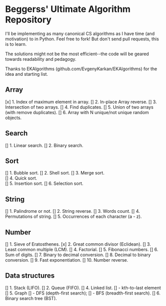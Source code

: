 Beggerss' Ultimate Algorithm Repository
=============================

I'll be implementing as many canonical CS algorithms as I have time (and motivation) to in Python. Feel free to fork! But don't send pull requests, this is to learn.

The solutions might not be the most efficient--the code will be geared towards readability and pedagogy.

Thanks to EKAlgorithms (github.com/EvgenyKarkan/EKAlgorithms) for the idea and starting list.


Array
----- 
[x] 1. Index of maximum element in array. 
[] 2. In-place Array reverse.
[] 3. Intersection of two arrays.
[] 4. Find duplicates.
[] 5. Union of two arrays (with remove duplicates).
[] 6. Array with N unique/not unique random objects.

Search
------ 
[] 1. Linear search.
[] 2. Binary search.

Sort
----
[] 1. Bubble sort.
[] 2. Shell sort.
[] 3. Merge sort.  
[] 4. Quick sort.  
[] 5. Insertion sort.
[] 6. Selection sort.

String
------
[] 1. Palindrome or not.
[] 2. String reverse.
[] 3. Words count.
[] 4. Permutations of string. 
[] 5. Occurrences of each character (a - z).

Number
-------
[] 1. Sieve of Eratosthenes.
[x] 2. Great common divisor (Eclidean).
[] 3. Least common multiple (LCM).
[] 4. Factorial.
[] 5. Fibonacci numbers.
[] 6. Sum of digits.
[] 7. Binary to decimal conversion.
[] 8. Decimal to binary conversion.
[] 9. Fast exponentiation.
[] 10. Number reverse.

Data structures
---------------
[] 1. Stack (LIFO).
[] 2. Queue (FIFO).
[] 4. Linked list.
[] 	- kth-to-last element
[] 5. Graph 
[]     - DFS (depth-first search);
[]     - BFS (breadth-first search).
[] 6. Binary search tree (BST).
